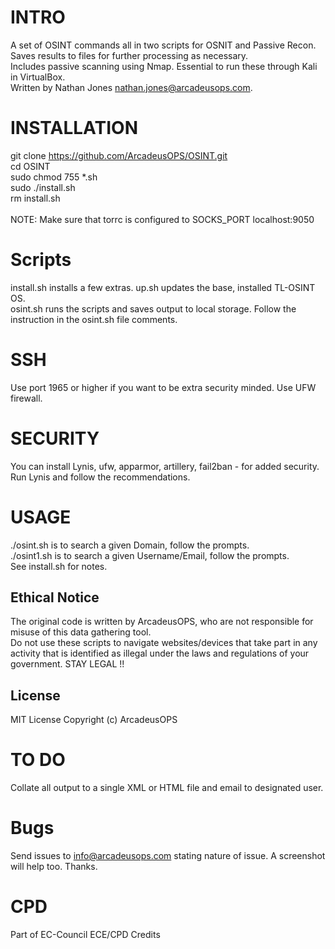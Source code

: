 # INTRO
A set of OSINT commands all in two scripts for OSNIT and Passive Recon. Saves results to files for further processing as necessary. <br/>
Includes passive scanning using Nmap. Essential to run these through Kali in VirtualBox. <br/>
Written by Nathan Jones nathan.jones@arcadeusops.com. <br/>

# INSTALLATION
git clone https://github.com/ArcadeusOPS/OSINT.git <br/>
cd OSINT <br/>
sudo chmod 755 *.sh <br/>
sudo ./install.sh <br/>
rm install.sh <br/>
<br/>
NOTE: Make sure that torrc is configured to SOCKS_PORT localhost:9050 <br/>

# Scripts
install.sh installs a few extras. up.sh updates the base, installed TL-OSINT OS. <br/>
osint.sh runs the scripts and saves output to local storage. Follow the instruction in the osint.sh file comments. <br/>

# SSH
Use port 1965 or higher if you want to be extra security minded. Use UFW firewall. <br/>

# SECURITY
You can install Lynis, ufw, apparmor, artillery, fail2ban - for added security. <br/>
Run Lynis and follow the recommendations. <br/>

# USAGE
./osint.sh is to search a given Domain, follow the prompts. <br/>
./osint1.sh is to search a given Username/Email, follow the prompts. <br/>
See install.sh for notes. <br/>

## Ethical Notice
The original code is written by ArcadeusOPS, who are not responsible for misuse of this data gathering tool.  <br/>
Do not use these scripts to navigate websites/devices that take part in any activity that is identified as illegal under the laws and regulations of your government. STAY LEGAL !! <br/>

## License
MIT License
Copyright (c) ArcadeusOPS

# TO DO
Collate all output to a single XML or HTML file and email to designated user.

# Bugs
Send issues to info@arcadeusops.com stating nature of issue. A screenshot will help too. Thanks.

# CPD
Part of EC-Council ECE/CPD Credits
